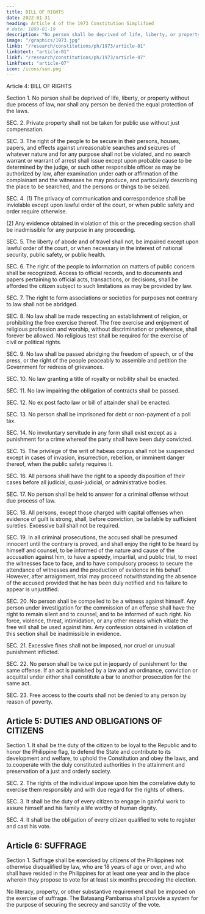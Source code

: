 ```yaml
---
title: BILL OF RIGHTS
date: 2022-01-31
heading: Article 4 of the 1973 Constitution Simplified
# date: 1899-01-19
description: "No person shall be deprived of life, liberty, or property without due process of law, nor shall any person be denied the equal protection of the laws"
image: "/graphics/1973.jpg"
linkb: "/research/constitutions/ph/1973/article-01"
linkbtext: "article-01"
linkf: "/research/constitutions/ph/1973/article-07"
linkftext: "article-07"
icon: /icons/sun.png
---
```


Article 4: BILL OF RIGHTS

Section 1. No person shall be deprived of life, liberty, or property without due process of law, nor shall any person be denied the equal protection of the laws.

SEC. 2. Private property shall not be taken for public use without just compensation.

SEC. 3. The right of the people to be secure in their persons, houses, papers, and effects against unreasonable searches and seizures of whatever nature and for any purpose shall not be violated, and no search warrant or warrant of arrest shall issue except upon probable cause to be determined by the judge, or such other responsible officer as may be authorized by law, after examination under oath or affirmation of the complainant and the witnesses he may produce, and particularly describing the place to be searched, and the persons or things to be seized.

SEC. 4. (1) The privacy of communication and correspondence shall be inviolable except upon lawful order of the court, or when public safety and order require otherwise.

(2) Any evidence obtained in violation of this or the preceding section shall be inadmissible for any purpose in any proceeding.

SEC. 5. The liberty of abode and of travel shall not, be impaired except upon lawful order of the court, or when necessary in the interest of national security, public safety, or public health.

SEC. 6. The right of the people to information on matters of public concern shall be recognized. Access to official records, and to documents and papers pertaining to official acts, transactions, or decisions, shall be afforded the citizen subject to such limitations as may be provided by law.

SEC. 7. The right to form associations or societies for purposes not contrary to law shall not be abridged.

SEC. 8. No law shall be made respecting an establishment of religion, or prohibiting the free exercise thereof. The free exercise and enjoyment of religious profession and worship, without discrimination or preference, shall forever be allowed. No religious test shall be required for the exercise of civil or political rights.

SEC. 9. No law shall be passed abridging the freedom of speech, or of the press, or the right of the people peaceably to assemble and petition the Government for redress of grievances.

SEC. 10. No law granting a title of royalty or nobility shall be enacted.

SEC. 11. No law impairing the obligation of contracts shall be passed.

SEC. 12. No ex post facto law or bill of attainder shall be enacted.

SEC. 13. No person shall be imprisoned for debt or non-payment of a poll tax.

SEC. 14. No involuntary servitude in any form shall exist except as a punishment for a crime whereof the party shall have been duty convicted.

SEC. 15. The privilege of the writ of habeas corpus shall not be suspended except in cases of invasion, insurrection, rebellion, or imminent danger thereof, when the public safety requires it.

SEC. 16. All persons shall have the right to a speedy disposition of their cases before all judicial, quasi-judicial, or administrative bodies.

SEC. 17. No person shall be held to answer for a criminal offense without due process of law.

SEC. 18. All persons, except those charged with capital offenses when evidence of guilt is strong, shall, before conviction, be bailable by sufficient sureties. Excessive bail shall not be required.

SEC. 19. In all criminal prosecutions, the accused shall be presumed innocent until the contrary is proved, and shall enjoy the right to be heard by himself and counsel, to be informed of the nature and cause of the accusation against him, to have a speedy, impartial, and public trial, to meet the witnesses face to face, and to have compulsory process to secure the attendance of witnesses and the production of evidence in his behalf. However, after arraignment, trial may proceed notwithstanding the absence of the accused provided that he has been duly notified and his failure to appear is unjustified.

SEC. 20. No person shall be compelled to be a witness against himself. Any person under investigation for the commission of an offense shall have the right to remain silent and to counsel, and to be informed of such right. No force, violence, threat, intimidation, or any other means which vitiate the free will shall be used against him. Any confession obtained in violation of this section shall be inadmissible in evidence.

SEC. 21. Excessive fines shall not be imposed, nor cruel or unusual punishment inflicted.

SEC. 22. No person shall be twice put in jeopardy of punishment for the same offense. If an act is punished by a law and an ordinance, conviction or acquittal under either shall constitute a bar to another prosecution for the same act.

SEC. 23. Free access to the courts shall not be denied to any person by reason of poverty.


## Article 5: DUTIES AND OBLIGATIONS OF CITIZENS

Section 1. It shall be the duty of the citizen to be loyal to the Republic and to honor the Philippine flag, to defend the State and contribute to its development and welfare, to uphold the Constitution and obey the laws, and to.cooperate with the duly constituted authorities in the attainment and preservation of a just and orderly society.

SEC. 2. The rights of the individual impose upon him the correlative duty to exercise them responsibly and with due regard for the rights of others.

SEC. 3. It shall be the duty of every citizen to engage in gainful work to assure himself and his family a life worthy of human dignity.

SEC. 4. It shall be the obligation of every citizen qualified to vote to register and cast his vote.


## Article 6: SUFFRAGE

Section 1. Suffrage shall be exercised by citizens of the Philippines not otherwise disqualified by law, who are 18 years of age or over, and who shall have resided in the Philippines for at least one year and in the place wherein they propose to vote for at least six months preceding the election. 

No literacy, property, or other substantive requirement shall be imposed on the exercise of suffrage. The Batasang Pambansa shall provide a system for the purpose of securing the secrecy and sanctity of the vote.
